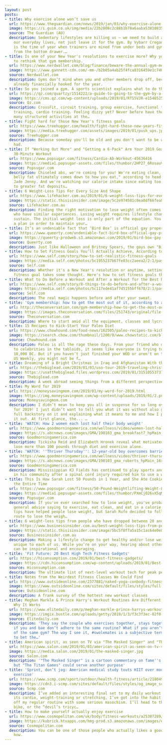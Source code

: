 ```yaml
---
layout: post
posts:
- title: Why exercise alone won’t save us
  url: https://www.theguardian.com/news/2019/jan/03/why-exercise-alone-wont-save-us
  image: https://i.guim.co.uk/img/media/22b2808c2c88b1b78a6aaba538108350bc7fbfed/488_29_1772_1063/master/1772.jpg?width=1200&height=630&quality=85&auto=format&fit=crop&overlay-align=bottom%2Cleft&overlay-width=100p&overlay-base64=L2ltZy9zdGF0aWMvb3ZlcmxheXMvdGctZGVmYXVsdC5wbmc&s=d21587bf697f0d0e9dc3511d1e7ddf8b
  source: The Guardian (AU)
  description: Sedentary lifestyles are killing us – we need to build activity into
    our everyday lives, not just leave it for the gym. By Vybarr Cregan-Reid This
    is the time of year when trainers are mined from under beds and gym kits are disinterred
    from the bottom drawer.…
- title: Is one of your New Year's resolutions to exercise more? Why you may want
    to rethink that gym membership.
  url: https://www.nerdwallet.com/blog/finance/beware-the-annual-gym-membership?utm_source=google&utm_medium=amp&utm_campaign=speakable
  image: https://www.gannett-cdn.com/-mm-/b2b05a4ab25f4fca0316459e1c7404c537a89702/c=0-0-1365-768/local/-/media/2018/12/10/USATODAY/usatsports/gettyimages-479217833.jpg?width=3200&height=1680&fit=crop
  source: Nerdwallet.com
  description: Gyms don’t mind when you and other members drop off, because you’re
    already financially hooked for the year.
- title: So you joined a gym. A sports scientist explains what to do there
  url: https://qz.com/quartzy/1514222/a-guide-to-going-to-the-gym-by-a-sports-scientist/
  image: https://cms.qz.com/wp-content/uploads/2019/01/RTS5VJR-e1546525059157.jpg?quality=75&strip=all&w=1400
  source: Qz.com
  description: CrossFit, circuit training, group exercise, functional training, resistance
    training, cardio training. Feeling dizzy yet? Never before have there been so
    many structured activities at the…
- title: Fight hard for those New Year's fitness goals
  url: https://www.treehugger.com/health/fight-hard-those-new-years-fitness-goals.html
  image: https://media.treehugger.com/assets/images/2019/01/push_ups.jpg.600x315_q90_crop-smart.jpg
  source: Treehugger.com
  description: Because someday you'll be old and you don't want to be wishing you
    had.
- title: If "Working Out More" and "Getting a 6-Pack" Are Your 2019 Goals, Do This
    30-Minute Workout
  url: https://www.popsugar.com/fitness/Cardio-Ab-Workout-45636416
  image: https://media1.popsugar-assets.com/files/thumbor/2HP27_6RosauV2IMBz-qsO3Wsus/fit-in/1200x630/filters:format_auto-!!-:strip_icc-!!-:fill-!white!-/2019/01/02/866/n/1922729/e8b4041b5c2d154a7748d1.30617772_.jpg
  source: Popsugar.com
  description: Chiseled abs, we're coming for you! We're eating clean, since " reducing
    belly fat ultimately comes down to how you eat," according to head CrossFit coach
    Jade Jenny. And we're watching our calorie intake since eating too much can lead
    to greater fat deposits…
- title: 6 Weight-Loss Tips For Every Size And Shape
  url: https://www.lifehacker.com.au/2019/01/6-weight-loss-tips-for-every-size-and-shape/
  image: https://static.thisisinsider.com/image/5c2e974501c0ea0df66fea83.jpg
  source: Lifehacker.com.au
  description: Finding the right motivation to lose weight often comes from others
    who have similar experiences. Losing weight requires lifestyle changes you can
    sustain. The initial weight loss is only part of the equation. You need to have
    a plan in order to maintain your…
- title: It’s an undeniable fact that ‘Bird Box’ is official gay property
  url: https://www.queerty.com/undeniable-fact-bird-box-official-gay-property-20190103
  image: https://queerty-prodweb.s3.amazonaws.com/2019/01/bird-box-gay-property.png
  source: Queerty.com
  description: Just like Halloween and Britney Spears, the gays own "Bird Box."
- title: How to Set Fitness Goals You’ll Actually Achieve, According to Top Trainers
  url: https://www.self.com/story/how-to-set-realistic-fitness-goals
  image: https://media.self.com/photos/5c1955237b67fe03cc2aeea2/2:1/pass/women-stretching-on-steps.jpg
  source: Self.com
  description: Whether it's a New Year's resolution or anytime, setting a realistic
    fitness goal takes some thought. Here's how to set fitness goals the right way.
- title: What to Do Before a Workout and After a Workout for the Best Results
  url: https://www.self.com/story/8-things-to-do-before-and-after-a-workout-to-get-better-results
  image: https://media.self.com/photos/5c117ede41af7d5155bff678/2:1/pass/DSC_9699.jpg
  source: Self.com
  description: The real magic happens before and after your sweat.
- title: 'Gym membership: how to get the most out of it, according to a sports scientist'
  url: http://theconversation.com/gym-membership-how-to-get-the-most-out-of-it-according-to-a-sports-scientist-107551
  image: https://images.theconversation.com/files/251743/original/file-20181220-45394-1e0f3uj.jpg?ixlib=rb-1.1.0&q=45&auto=format&w=1356&h=668&fit=crop
  source: Theconversation.com
  description: Where to start amid all the equipment, classes and lycra.
- title: 15 Recipes to Kick-Start Your Paleo Diet
  url: https://www.chowhound.com/food-news/162505/paleo-recipes-to-kick-start-your-diet/
  image: https://search.chow.com/thumbnail/1200/0/www.chowstatic.com/blog-media/2018/06/sockeye-salmon-tartare-recipe-chowhound.jpg
  source: Chowhound.com
  description: Paleo is all the rage these days. From your friend who does CrossFit
    to celebrities in the tabloids, it seems like everyone is trying to eat like it’s
    10,000 BC. But if you haven’t just finished your WOD or aren't on the cover of
    US Weekly, you might not be f…
- title: Dreaming of a Bright Christmas in Iraq and Afghanistan With the USO Tour
  url: https://thebiglead.com/2019/01/03/uso-tour-2019-traveling-christmas-iran-afghanistan-milo-ventimiglia-shaun-white/
  image: https://usatthebiglead.files.wordpress.com/2019/01/31510553737_66645f25d5_k.jpg?w=1024&h=576&crop=1
  source: Thebiglead.com
  description: A week abroad seeing things from a different perspective. 1 2
- title: My Word for 2019
  url: https://moneysavingmom.com/2019/01/my-word-for-2019.html
  image: https://img.moneysavingmom.com/wp-content/uploads/2019/01/2.png
  source: Moneysavingmom.com
  description: I didn’t mean to keep you all in suspense for so long over my word
    for 2019! I just didn’t want to tell you what it was without also giving you the
    full backstory on it and explaining what it means to me and how I plan to walk
    it out. At first glance, the... …
- title: 'WATCH: How 2 women each lost half their body weight'
  url: https://www.goodmorningamerica.com/wellness/video/women-lost-half-body-weight-60136386
  image: https://s.abcnews.com/images/GMA/190103_gma_breakfast7_hpMain_16x9_992.jpg
  source: Goodmorningamerica.com
  description: Tickisha Reid and Elizabeth Hronek reveal what motivated them to each
    lose more than 100 pounds through diet and exercise alone.
- title: 'WATCH: ''Thriver Thursday'': 12-year-old boy overcomes barriers'
  url: https://www.goodmorningamerica.com/wellness/video/thriver-thursday-12-year-boy-overcomes-barriers-60136766
  image: https://s.abcnews.com/images/GMA/190103_gma_roberts_hpMain_16x9_992.jpg
  source: Goodmorningamerica.com
  description: Mississippian KJ Fields has continued to play sports and be active
    in his community after a spinal cord injury required him to use a wheelchair.
- title: This Is How Sarah Lost 50 Pounds in 1 Year, and She Ate Cookies and Ice Cream
    the Entire Time
  url: https://www.popsugar.com/fitness/50-Pound-Weightlifting-Weight-Loss-Story-45636144
  image: https://media1.popsugar-assets.com/files/thumbor/PXmCjO26vX5qM5BR8QmKSomByqk/fit-in/1200x630/filters:format_auto-!!-:strip_icc-!!-:fill-!white!-/2019/01/02/715/n/1922729/73f6c8cf5c2ce24fbf4b44.39575100_.jpg
  source: Popsugar.com
  description: If you've ever searched how to lose weight, you've probably come across
    general advice saying to exercise, eat clean, and eat in a calorie deficit. These
    tips have helped people lose weight, but Sarah Rufo decided to follow a different
    route to lose the weigh…
- title: 6 weight-loss tips from people who have dropped between 20 and 250 pounds
  url: https://www.businessinsider.com.au/best-weight-loss-tips-from-people-who-have-lost-weight-2019-1
  image: https://static.thisisinsider.com/image/5bc5f8f7a5a15c1ac64e0e04-640.jpg
  source: Businessinsider.com.au
  description: Making a lifestyle change to get healthy and/or lose weight is a journey
    unique to each of us. While you’re on your way, hearing about other people’s transformations
    can be inspirational and encouraging.
- title: 'Fit Future: 20 Best High Tech Fitness Gadgets'
  url: https://hiconsumption.com/2019/01/best-fitness-gadgets/
  image: https://cdn.hiconsumption.com/wp-content/uploads/2019/01/Best-High-Tech-Fitness-Smart-Gadgets-FB.jpg
  source: Hiconsumption.com
  description: The ultimate list of next-level workout tech for peak performance.
- title: Notes from the Weirdest Fitness Classes We Could Find
  url: https://www.outsideonline.com/2377881/naked-yoga-conbody-fitness-trends
  image: https://www.outsideonline.com/sites/default/files/styles/full-page/public/2018/12/20/course-catalogue-workout_h.jpg?itok=PGVIW61c
  source: Outsideonline.com
  description: A frank survey of the hottest new workout classes
- title: Meghan Markle & Prince Harry's Workout Routines Are Different, But Here's
    Why It Works
  url: https://www.elitedaily.com/p/meghan-markle-prince-harrys-workout-routines-are-different-but-heres-why-it-works-15645129
  image: https://imgix.bustle.com/uploads/getty/2019/1/3/f3c3f3ec-82f0-44d2-8f92-1bbb45d76d73-getty-1055648010.jpg?w=1200&h=630&q=70&fit=crop&crop=faces&fm=jpg
  source: Elitedaily.com
  description: 'They say the couple who exercises together, stays together, but what
    if you and bae don’t adhere to the same routine? What if you aren’t even members
    of the same gym? The way I see it, #swolemates is a subjective term, and I’m willing
    to bet the…'
- title: American spirit, as seen on TV via "The Masked Singer" and "The Titan Games"
  url: https://www.salon.com/2019/01/03/american-spirit-as-seen-on-tv-via-the-masked-singer-and-the-titan-games/
  image: https://media.salon.com/2019/01/the-masked-singer.jpg
  source: Salon.com
  description: '"The Masked Singer" is a cartoon commentary on fame''s influence,
    but "The Titan Games" could serve another purpose'
- title: 'Sprint, don’t jog: American medical study touts HIIT over moderate intensity
    exercise'
  url: https://www.scmp.com/sport/outdoor/health-fitness/article/2180499/sprint-dont-jog-american-medical-study-touts-hiit-over
  image: https://cdn3.i-scmp.com/sites/default/files/styles/og_image_scmp_generic/public/images/methode/2019/01/03/691b99de-0f0e-11e9-85d9-37db0e8cf837_image_hires_154705.JPG?itok=Y_r4BjXE
  source: Scmp.com
  description: I’ve added an interesting final set to my daily workout regime. Whether
    its cardio, weight-training or stretching, I’ve got into the habit of capping
    off my regular routine with some serious masochism. I’ll head to the assault air
    bike, or the “devil’s tricyc…
- title: How to make yourself actually enjoy exercise
  url: https://www.cosmopolitan.com/uk/body/fitness-workouts/a25307289/how-to-enjoy-exercise/
  image: https://kubrick.htvapps.com/hmg-prod.s3.amazonaws.com/images/enjoying-exercise-1543337033.jpg?crop=0.888888888888889xw:1xh;center,top&resize=1200:*
  source: Cosmopolitan.com
  description: You can be one of those people who actually likes a good workout, here's
    how.
---
```

